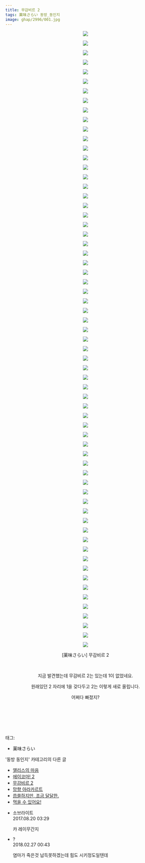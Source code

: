 ```yaml
---
title: 무감비르 2
tags: 薬味さらい 동방_동인지
image: ghap/2996/001.jpg
---
```

<div class="article">
<p style="text-align: center; clear: none; float: none;"><img src="{{ site.nasurl }}/ghap/2996/001.jpg"/></p>
<p style="text-align: center; clear: none; float: none;"><img src="{{ site.nasurl }}/ghap/2996/002.jpg"/></p>
<p style="text-align: center; clear: none; float: none;"><img src="{{ site.nasurl }}/ghap/2996/003.jpg"/></p>
<p style="text-align: center; clear: none; float: none;"><img src="{{ site.nasurl }}/ghap/2996/004.jpg"/></p>
<p style="text-align: center; clear: none; float: none;"><img src="{{ site.nasurl }}/ghap/2996/005.jpg"/></p>
<p style="text-align: center; clear: none; float: none;"><img src="{{ site.nasurl }}/ghap/2996/006.jpg"/></p>
<p style="text-align: center; clear: none; float: none;"><img src="{{ site.nasurl }}/ghap/2996/007.jpg"/></p>
<p style="text-align: center; clear: none; float: none;"><img src="{{ site.nasurl }}/ghap/2996/008.jpg"/></p>
<p style="text-align: center; clear: none; float: none;"><img src="{{ site.nasurl }}/ghap/2996/009.jpg"/></p>
<p style="text-align: center; clear: none; float: none;"><img src="{{ site.nasurl }}/ghap/2996/010.jpg"/></p>
<p style="text-align: center; clear: none; float: none;"><img src="{{ site.nasurl }}/ghap/2996/011.jpg"/></p>
<p style="text-align: center; clear: none; float: none;"><img src="{{ site.nasurl }}/ghap/2996/012.jpg"/></p>
<p style="text-align: center; clear: none; float: none;"><img src="{{ site.nasurl }}/ghap/2996/013.jpg"/></p>
<p style="text-align: center; clear: none; float: none;"><img src="{{ site.nasurl }}/ghap/2996/014.jpg"/></p>
<p style="text-align: center; clear: none; float: none;"><img src="{{ site.nasurl }}/ghap/2996/015.jpg"/></p>
<p style="text-align: center; clear: none; float: none;"><img src="{{ site.nasurl }}/ghap/2996/016.jpg"/></p>
<p style="text-align: center; clear: none; float: none;"><img src="{{ site.nasurl }}/ghap/2996/017.jpg"/></p>
<p style="text-align: center; clear: none; float: none;"><img src="{{ site.nasurl }}/ghap/2996/018.jpg"/></p>
<p style="text-align: center; clear: none; float: none;"><img src="{{ site.nasurl }}/ghap/2996/019.jpg"/></p>
<p style="text-align: center; clear: none; float: none;"><img src="{{ site.nasurl }}/ghap/2996/020.jpg"/></p>
<p style="text-align: center; clear: none; float: none;"><img src="{{ site.nasurl }}/ghap/2996/021.jpg"/></p>
<p style="text-align: center; clear: none; float: none;"><img src="{{ site.nasurl }}/ghap/2996/022.jpg"/></p>
<p style="text-align: center; clear: none; float: none;"><img src="{{ site.nasurl }}/ghap/2996/023.jpg"/></p>
<p style="text-align: center; clear: none; float: none;"><img src="{{ site.nasurl }}/ghap/2996/024.jpg"/></p>
<p style="text-align: center; clear: none; float: none;"><img src="{{ site.nasurl }}/ghap/2996/025.jpg"/></p>
<p style="text-align: center; clear: none; float: none;"><img src="{{ site.nasurl }}/ghap/2996/026.jpg"/></p>
<p style="text-align: center; clear: none; float: none;"><img src="{{ site.nasurl }}/ghap/2996/027.jpg"/></p>
<p style="text-align: center; clear: none; float: none;"><img src="{{ site.nasurl }}/ghap/2996/028.jpg"/></p>
<p style="text-align: center; clear: none; float: none;"><img src="{{ site.nasurl }}/ghap/2996/029.jpg"/></p>
<p style="text-align: center; clear: none; float: none;"><img src="{{ site.nasurl }}/ghap/2996/030.jpg"/></p>
<p style="text-align: center; clear: none; float: none;"><img src="{{ site.nasurl }}/ghap/2996/031.jpg"/></p>
<p style="text-align: center; clear: none; float: none;"><img src="{{ site.nasurl }}/ghap/2996/032.jpg"/></p>
<p style="text-align: center; clear: none; float: none;"><img src="{{ site.nasurl }}/ghap/2996/033.jpg"/></p>
<p style="text-align: center; clear: none; float: none;"><img src="{{ site.nasurl }}/ghap/2996/034.jpg"/></p>
<p style="text-align: center; clear: none; float: none;"><img src="{{ site.nasurl }}/ghap/2996/035.jpg"/></p>
<p style="text-align: center; clear: none; float: none;"><img src="{{ site.nasurl }}/ghap/2996/036.jpg"/></p>
<p style="text-align: center; clear: none; float: none;"><img src="{{ site.nasurl }}/ghap/2996/037.jpg"/></p>
<p style="text-align: center; clear: none; float: none;"><img src="{{ site.nasurl }}/ghap/2996/038.jpg"/></p>
<p style="text-align: center; clear: none; float: none;"><img src="{{ site.nasurl }}/ghap/2996/039.jpg"/></p>
<p style="text-align: center; clear: none; float: none;"><img src="{{ site.nasurl }}/ghap/2996/040.jpg"/></p>
<p style="text-align: center; clear: none; float: none;"><img src="{{ site.nasurl }}/ghap/2996/041.jpg"/></p>
<p style="text-align: center; clear: none; float: none;"><img src="{{ site.nasurl }}/ghap/2996/042.jpg"/></p>
<p style="text-align: center; clear: none; float: none;"><img src="{{ site.nasurl }}/ghap/2996/043.jpg"/></p>
<p style="text-align: center; clear: none; float: none;"><img src="{{ site.nasurl }}/ghap/2996/044.jpg"/></p>
<p style="text-align: center; clear: none; float: none;"><img src="{{ site.nasurl }}/ghap/2996/045.jpg"/></p>
<p style="text-align: center; clear: none; float: none;"><img src="{{ site.nasurl }}/ghap/2996/046.jpg"/></p>
<p style="text-align: center; clear: none; float: none;"><img src="{{ site.nasurl }}/ghap/2996/047.jpg"/></p>
<p style="text-align: center; clear: none; float: none;"><img src="{{ site.nasurl }}/ghap/2996/048.jpg"/></p>
<p style="text-align: center; clear: none; float: none;"><img src="{{ site.nasurl }}/ghap/2996/049.jpg"/></p>
<p style="text-align: center; clear: none; float: none;"><img src="{{ site.nasurl }}/ghap/2996/050.jpg"/></p>
<p style="text-align: center; clear: none; float: none;"><img src="{{ site.nasurl }}/ghap/2996/051.jpg"/></p>
<p style="text-align: center; clear: none; float: none;"><img src="{{ site.nasurl }}/ghap/2996/052.jpg"/></p>
<p style="text-align: center; clear: none; float: none;"><img src="{{ site.nasurl }}/ghap/2996/053.jpg"/></p>
<p style="text-align: center; clear: none; float: none;"><img src="{{ site.nasurl }}/ghap/2996/054.jpg"/></p>
<p style="text-align: center; clear: none; float: none;"><img src="{{ site.nasurl }}/ghap/2996/055.jpg"/></p>
<p style="text-align: center; clear: none; float: none;"><img src="{{ site.nasurl }}/ghap/2996/056.jpg"/></p>
<p style="text-align: center; clear: none; float: none;"><img src="{{ site.nasurl }}/ghap/2996/057.jpg"/></p>
<p style="text-align: center; clear: none; float: none;"><img src="{{ site.nasurl }}/ghap/2996/058.jpg"/></p>
<p style="text-align: center; clear: none; float: none;"><img src="{{ site.nasurl }}/ghap/2996/059.jpg"/></p>
<p style="text-align: center; clear: none; float: none;"><img src="{{ site.nasurl }}/ghap/2996/060.jpg"/></p>
<p style="text-align: center; clear: none; float: none;"><img src="{{ site.nasurl }}/ghap/2996/061.jpg"/></p>
<p style="text-align: center; clear: none; float: none;"><img src="{{ site.nasurl }}/ghap/2996/062.jpg"/></p>
<p style="text-align: center; clear: none; float: none;"><img src="{{ site.nasurl }}/ghap/2996/063.jpg"/></p>
<p style="text-align: center; clear: none; float: none;"><img src="{{ site.nasurl }}/ghap/2996/064.jpg"/></p>
<p style="text-align: center; clear: none; float: none;"><img src="{{ site.nasurl }}/ghap/2996/065.jpg"/></p>
<p style="text-align: center; clear: none; float: none;">[薬味さらい] 무감비르 2</p>
<p style="text-align: center; clear: none; float: none;"><br/></p>
<p style="text-align: center; clear: none; float: none;">지금 발견했는데 무감비르 2는 있는데 1이 없었네요.</p>
<p style="text-align: center; clear: none; float: none;">원래있던 2 자리에 1을 갖다두고 2는 이렇게 새로 올립니다.</p>
<p style="text-align: center; clear: none; float: none;">어쩌다 빠졌지?</p>
<p style="text-align: center; clear: none; float: none;"><br/></p>
<p style="text-align: center; clear: none; float: none;"><br/></p>
<p><br/></p>
</div><div class="tagTrail">
<p>태그: </p>
<ul>
<li>薬味さらい</li>
</ul>
</div><div class="another">
<p>'동방 동인지' 카테고리의 다른 글</p>
<ul>
<li><a href="/2016-12-25-ghap_2998">앨리스의 마음</a></li>
<li><a href="/2016-12-25-ghap_2997">에이코마! 2</a></li>
<li><a href="/2016-12-25-ghap_2996">무감비르 2</a></li>
<li><a href="/2016-12-25-ghap_2995">망향 아라카르트</a></li>
<li><a href="/2016-12-24-ghap_2993">씁쓸하지만, 조금 달달한.</a></li>
<li><a href="/2016-12-22-ghap_2986">먹을 수 있어요!</a></li>
</ul>
</div><div class="cb_module cb_fluid">
<div class="cb_wrt cb_profile">
<div class="comment">
<ul>
<li class="cb_thumb_off" id="comment15063940">
<div class="cb_comment_area">
<div class="cb_info_area">
<div class="cb_section">
<span class="cb_nick_name">소브라이트</span>
</div>
<div class="cb_section">
<span class="cb_date">2017.08.20 03:29 </span>
</div>
</div>
<div class="cb_dsc_comment">
<p class="cb_dsc">
											캬 레이무간지
										</p>
</div>
</div></li>
<li class="cb_thumb_off" id="comment15207639">
<div class="cb_comment_area">
<div class="cb_info_area">
<div class="cb_section">
<span class="cb_nick_name">?</span>
</div>
<div class="cb_section">
<span class="cb_date">2018.02.27 00:43 </span>
</div>
</div>
<div class="cb_dsc_comment">
<p class="cb_dsc">
											염마가 죽은것 납득못하겠는데 힘도 시키정도일텐데 
										</p>
</div>
</div></li>
</ul>
</div>
</div><!-- commentList close -->
</div>